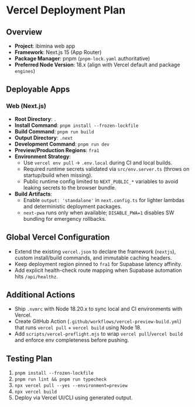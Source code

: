 # Vercel Deployment Plan

## Overview
- **Project**: ibimina web app
- **Framework**: Next.js 15 (App Router)
- **Package Manager**: pnpm (`pnpm-lock.yaml` authoritative)
- **Preferred Node Version**: 18.x (align with Vercel default and package `engines`)

## Deployable Apps

### Web (Next.js)
- **Root Directory**: `.`
- **Install Command**: `pnpm install --frozen-lockfile`
- **Build Command**: `pnpm run build`
- **Output Directory**: `.next`
- **Development Command**: `pnpm run dev`
- **Preview/Production Regions**: `fra1`
- **Environment Strategy**:
  - Use `vercel env pull` → `.env.local` during CI and local builds.
  - Required runtime secrets validated via `src/env.server.ts` (throws on startup/build when missing).
  - Public runtime config limited to `NEXT_PUBLIC_*` variables to avoid leaking secrets to the browser bundle.
- **Build Artifacts**:
  - Enable `output: 'standalone'` in `next.config.ts` for lighter lambdas and deterministic deployment packages.
  - `next-pwa` runs only when available; `DISABLE_PWA=1` disables SW bundling for emergency rollbacks.

## Global Vercel Configuration
- Extend the existing `vercel.json` to declare the framework (`nextjs`), custom install/build commands, and immutable caching headers.
- Keep deployment region pinned to `fra1` for Supabase latency affinity.
- Add explicit health-check route mapping when Supabase automation hits `/api/healthz`.

## Additional Actions
- Ship `.nvmrc` with Node 18.20.x to sync local and CI environments with Vercel.
- Create GitHub Action (`.github/workflows/vercel-preview-build.yml`) that runs `vercel pull` + `vercel build` using Node 18.
- Add `scripts/vercel-preflight.mjs` to wrap `vercel pull`/`vercel build` and enforce env completeness before pushing.

## Testing Plan
1. `pnpm install --frozen-lockfile`
2. `pnpm run lint && pnpm run typecheck`
3. `npx vercel pull --yes --environment=preview`
4. `npx vercel build`
5. Deploy via Vercel UI/CLI using generated output.

